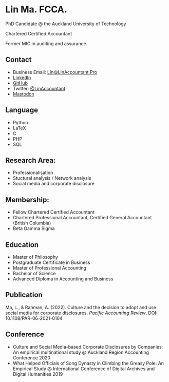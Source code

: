 # Lin Ma. FCCA.
PhD Candidate @ the Auckland University of Technology

Chartered Certified Accountant

Former MIC in auditing and assurance. 

## Contact
- Business Email: Lin@LinAccountant.Pro
- [LinkedIn](https://www.linkedin.com/in/linacct/)
- [GitHub](https://github.com/chillylin)
- Twitter: [@LinAccountant](https://twitter.com/LinAccountant)
- <a rel="me" href="https://mstdn.ca/@chillylin">Mastodon</a>

## Language
- Python
- LaTeX
- C
- PHP
- SQL

## Research Area:  
- Professionalisation
- Stuctural analysis / Network analysis
- Social media and corporate disclosure 

## Membership:
- Fellow Chartered Certified Accountant
- Chartered Professional Accountant, Certified General Accountant (British Columbia)
- Beta Gamma Sigma

## Education
- Master of Philosophy
- Postgraduate Certificate in Business
- Master of Professional Accounting
- Bachelor of Science
- Advanced Diploma in Accounting and Business

## Publication 
Ma, L., & Rahman, A. (2022). Culture and the decision to adopt and use social media for corporate disclosures. _Pacific Accounting Review_. DOI: 10.1108/PAR-06-2021-0104

## Conference
- Culture and Social Media-based Corporate Disclosures by Companies: An empirical multinational study @ Auckland Region Accounting Conference 2020
- What Helped Officials of Song Dynasty in Climbing the Greasy Pole: An Empirical Study @ International Conference of Digital Archives and Digital Humanities 2019

